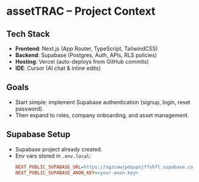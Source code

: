# assetTRAC – Project Context

## Tech Stack
- **Frontend**: Next.js (App Router, TypeScript, TailwindCSS)
- **Backend**: Supabase (Postgres, Auth, APIs, RLS policies)
- **Hosting**: Vercel (auto-deploys from GitHub commits)
- **IDE**: Cursor (AI chat & inline edits)

## Goals
- Start simple: implement Supabase authentication (signup, login, reset password).
- Then expand to roles, company onboarding, and asset management.

## Supabase Setup
- Supabase project already created.
- Env vars stored in `.env.local`:
  ```ini
  NEXT_PUBLIC_SUPABASE_URL=https://xgzcwwjpdqupojffohfl.supabase.co
  NEXT_PUBLIC_SUPABASE_ANON_KEY=<your-anon-key>

